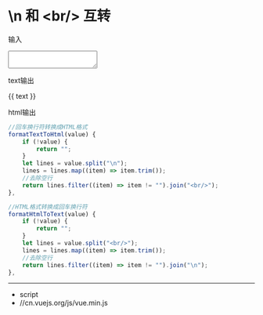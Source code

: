 # \n 和 \<br/\> 互转

<div id="example">
<p>输入</p>
<textarea v-model="text"> </textarea>
<p>text输出</p>
<div>{{ text }}</div>
<p>html输出</p>
<div v-html="html"></div>
</div>

<script>
new Vue({
    el: '#example',
    data: {
        text: "",
    },
   computed: {
    html() {
      let lines = this.text.split("\n");
      //去除空行
      return lines.filter((item) => item.trim() != "").join("<br/>");
    },
  },
})
</script>

```js
//回车换行符转换成HTML格式
formatTextToHtml(value) {
    if (!value) {
        return "";
    }
    let lines = value.split("\n");
    lines = lines.map((item) => item.trim());
    //去除空行
    return lines.filter((item) => item != "").join("<br/>");
},

//HTML格式转换成回车换行符
formatHtmlToText(value) {
    if (!value) {
        return "";
    }
    let lines = value.split("<br/>");
    lines = lines.map((item) => item.trim());
    //去除空行
    return lines.filter((item) => item != "").join("\n");
},
```

---
- script 
- //cn.vuejs.org/js/vue.min.js
